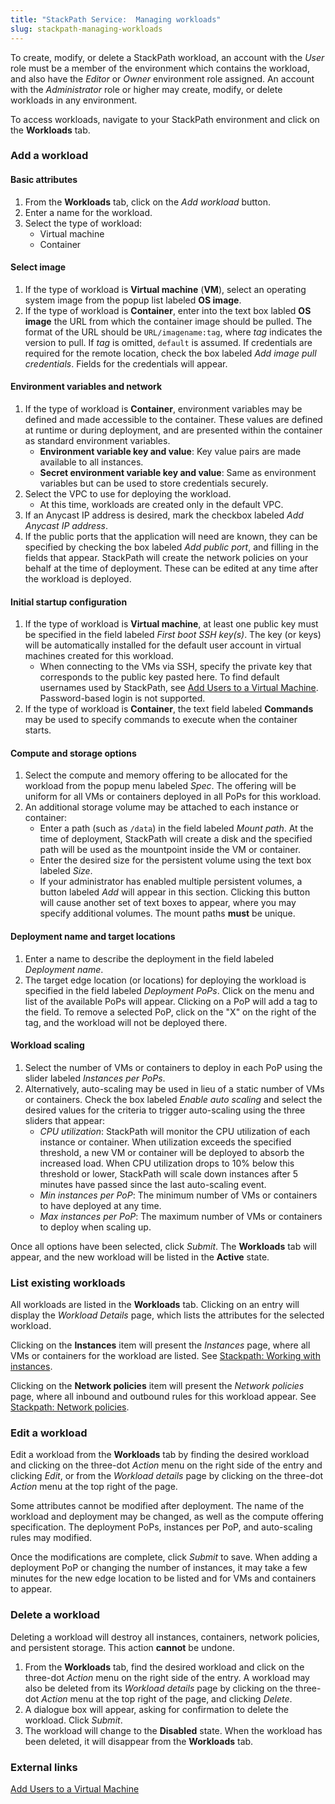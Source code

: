 ```yaml
---
title: "StackPath Service:  Managing workloads"
slug: stackpath-managing-workloads
---
```



<!-- General note:  UI changes have been made for hiding the optional attributes as well as for displaying the Anycast IP.  I need to go back and update the articles for these changes, both languages. -->

To create, modify, or delete a StackPath workload, an account with the *User* role must be a member of the environment which contains the workload, and also have the *Editor* or *Owner* environment role assigned.  An account with the *Administrator* role or higher may create, modify, or delete workloads in any environment.

To access workloads, navigate to your StackPath environment and click on the **Workloads** tab.

### Add a workload

#### Basic attributes

1. From the **Workloads** tab, click on the *Add workload* button.
1. Enter a name for the workload.
1. Select the type of workload:
   - Virtual machine
   - Container

#### Select image

1. If the type of workload is **Virtual machine** (**VM**), select an operating system image from the popup list labeled **OS image**.
1. If the type of workload is **Container**, enter into the text box labled **OS image** the URL from which the container image should be pulled.  The format of the URL should be `URL/imagename:tag`, where *tag* indicates the version to pull. If *tag* is omitted, `default` is assumed.  If credentials are required for the remote location, check the box labeled *Add image pull credentials*.  Fields for the credentials will appear.

#### Environment variables and network

1. If the type of workload is **Container**, environment variables may be defined and made accessible to the container.  These values are defined at runtime or during deployment, and are presented within the container as standard environment variables. <!-- The SP// docs seem to indicate that environment variables are available to both containers and to instances.  Also, how can multiple variables be defined in the Web UI? -->
   - **Environment variable key and value**:  Key value pairs are made available to all instances.  
   - **Secret environment variable key and value**: Same as environment variables but can be used to store credentials securely.
1. Select the VPC to use for deploying the workload.
   - At this time, workloads are created only in the default VPC.
1. If an Anycast IP address is desired, mark the checkbox labeled *Add Anycast IP address*.
1. If the public ports that the application will need are known, they can be specified by checking the box labeled *Add public port*, and filling in the fields that appear.  StackPath will create the network policies on your behalf at the time of deployment.  These can be edited at any time after the workload is deployed.

#### Initial startup configuration

1. If the type of workload is **Virtual machine**, at least one public key must be specified in the field labeled *First boot SSH key(s)*.  The key (or keys) will be automatically installed for the default user account in virtual machines created for this workload.
   - When connecting to the VMs via SSH, specify the private key that corresponds to the public key pasted here.  To find default usernames used by StackPath, see [Add Users to a Virtual Machine](https://support.stackpath.com/hc/en-us/articles/360025308732-Add-Users-to-a-Virtual-Machine).  Password-based login is not supported.
1. If the type of workload is **Container**, the text field labeled **Commands** may be used to specify commands to execute when the container starts. <!-- Docs say that multiple commands can be given, how are they separated, semi-colon? Comma-separated?  The API docs seem to indicate an array. -->

#### Compute and storage options

1. Select the compute and memory offering to be allocated for the workload from the popup menu labeled *Spec*.  The offering will be uniform for all VMs or containers deployed in all PoPs for this workload.
1. An additional storage volume may be attached to each instance or container:
   - Enter a path (such as `/data`) in the field labeled *Mount path*.  At the time of deployment, StackPath will create a disk and the specified path will be used as the mountpoint inside the VM or container.
   - Enter the desired size for the persistent volume using the text box labeled *Size*.
   - If your administrator has enabled multiple persistent volumes, a button labeled *Add* will appear in this section.  Clicking this button will cause another set of text boxes to appear, where you may specify additional volumes.  The mount paths **must** be unique.

#### Deployment name and target locations

1. Enter a name to describe the deployment in the field labeled *Deployment name*.
1. The target edge location (or locations) for deploying the workload is specified in the field labeled *Deployment PoPs*.  Click on the menu and list of the available PoPs will appear.  Clicking on a PoP will add a tag to the field.  To remove a selected PoP, click on the "X" on the right of the tag, and the workload will not be deployed there.

#### Workload scaling

1. Select the number of VMs or containers to deploy in each PoP using the slider labeled *Instances per PoPs*.
1. Alternatively, auto-scaling may be used in lieu of a static number of VMs or containers.  Check the box labeled *Enable auto scaling* and select the desired values for the criteria to trigger auto-scaling using the three sliders that appear:
   - *CPU utilization*: StackPath will monitor the CPU utilization of each instance or container.  When utilization exceeds the specified threshold, a new VM or container will be deployed to absorb the increased load.  When CPU utilization drops to 10% below this threshold or lower, StackPath will scale down instances after 5 minutes have passed since the last auto-scaling event.
   - *Min instances per PoP*: The minimum number of VMs or containers to have deployed at any time.
   - *Max instances per PoP*: The maximum number of VMs or containers to deploy when scaling up.

Once all options have been selected, click *Submit*. The **Workloads** tab will appear, and the new workload will be listed in the **Active** state.

### List existing workloads

All workloads are listed in the **Workloads** tab.  Clicking on an entry will display the *Workload Details* page, which lists the attributes for the selected workload.

Clicking on the **Instances** item will present the *Instances* page, where all VMs or containers for the workload are listed.  See [Stackpath: Working with instances](stackpath-working-with-instances.md).

Clicking on the **Network policies** item will present the *Network policies* page, where all inbound and outbound rules for this workload appear.  See [Stackpath: Network policies](stackpath-network-policies.md).

### Edit a workload

Edit a workload from the **Workloads** tab by finding the desired workload and clicking on the three-dot *Action* menu on the right side of the entry and clicking *Edit*, or from the *Workload details* page by clicking on the three-dot *Action* menu at the top right of the page.

Some attributes cannot be modified after deployment. The name of the workload and deployment may be changed, as well as the compute offering specification.  The deployment PoPs, instances per PoP, and auto-scaling rules may modified.

Once the modifications are complete, click *Submit* to save.  When adding a deployment PoP or changing the number of instances, it may take a few minutes for the new edge location to be listed and for VMs and containers to appear.

### Delete a workload

Deleting a workload will destroy all instances, containers, network policies, and persistent storage.  This action **cannot** be undone.

1. From the **Workloads** tab, find the desired workload and click on the three-dot *Action* menu on the right side of the entry.  A workload may also be deleted from its *Workload details* page by clicking on the three-dot *Action* menu at the top right of the page, and clicking *Delete*.
1. A dialogue box will appear, asking for confirmation to delete the workload.  Click *Submit*.
1. The workload will change to the **Disabled** state.  When the workload has been deleted, it will disappear from the **Workloads** tab.

### External links

[Add Users to a Virtual Machine](https://support.stackpath.com/hc/en-us/articles/360025308732-Add-Users-to-a-Virtual-Machine)
